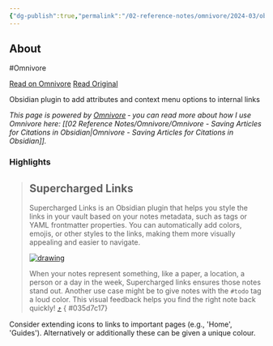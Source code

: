 ```yaml
---
{"dg-publish":true,"permalink":"/02-reference-notes/omnivore/2024-03/obsidian-plugin-supercharged-links/","title":"Obsidian Plugin - Supercharged Links\n","metatags":{"description":"Obsidian plugin to add attributes and context menu options to internal links","og:image":"https://i.imgur.com/LmCg5HX.png"},"tags":["Obsidian-Plugins","MMW-Dev/CSS","MMW-Style"]}
---
```



## About

#Omnivore

[Read on Omnivore](https://omnivore.app/me/https-github-com-mdelobelle-obsidian-supercharged-links-blob-mas-18e7a7e0a57)
[Read Original](https://github.com/mdelobelle/obsidian_supercharged_links/blob/master/README.md)

Obsidian plugin to add attributes and context menu options to internal links

_This page is powered by [Omnivore](https://omnivore.app) ‐ you can read more about how I use Omnivore here: [[02 Reference Notes/Omnivore/Omnivore - Saving Articles for Citations in Obsidian\|Omnivore - Saving Articles for Citations in Obsidian]]._

### Highlights

> ## Supercharged Links
> 
> [](#supercharged-links)
> 
> Supercharged Links is an Obsidian plugin that helps you style the links in your vault based on your notes metadata, such as tags or YAML frontmatter properties. You can automatically add colors, emojis, or other styles to the links, making them more visually appealing and easier to navigate.
> 
> [![drawing](https://proxy-prod.omnivore-image-cache.app/0x0,ssmXf4xQmHqt3taE5D-ouJqhq72Xk6eBCekYIrmpJY9E/https://raw.githubusercontent.com/mdelobelle/obsidian_supercharged_links/master/images/overview-screenshot.png)](https://raw.githubusercontent.com/mdelobelle/obsidian%5Fsupercharged%5Flinks/master/images/overview-screenshot.png)
> 
> When your notes represent something, like a paper, a location, a person or a day in the week, Supercharged links ensures those notes stand out. Another use case might be to give notes with the `#todo` tag a loud color. This visual feedback helps you find the right note back quickly! [⤴️](https://omnivore.app/me/https-github-com-mdelobelle-obsidian-supercharged-links-blob-mas-18e7a7e0a57#035d7c17-20ac-451f-9f98-97e620f51e4f) 
{ #035d7c17}


Consider extending icons to links to important pages (e.g., 'Home', 'Guides'). Alternatively or additionally these can be given a unique colour. 

